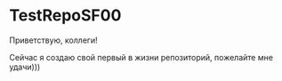 # TestRepoSF00

Приветствую, коллеги!

Сейчас я создаю свой первый в жизни репозиторий, пожелайте мне удачи)))
